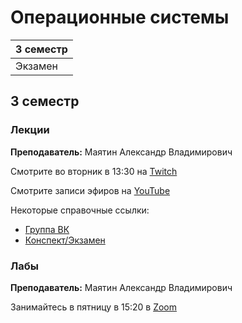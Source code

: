 # Операционные системы

|3 семестр|
|---|
|Экзамен|

## 3 семестр
### Лекции

**Преподаватель:** Маятин Александр Владимирович

Смотрите во вторник в 13:30 на [Twitch](https://www.twitch.tv/mayatin)

Смотрите записи эфиров на [YouTube](https://www.youtube.com/c/alexandermayatin)

Некоторые справочные ссылки:

* [Группа ВК](https://vk.com/mayatin)
* [Конспект/Экзамен](https://docs.google.com/document/d/1ywCeuZLNm8hPLbIRfp_qVuOgFM0a5x0MwR1ST97T6yM/edit)


### Лабы

**Преподаватель:** Маятин Александр Владимирович

Занимайтесь в пятницу в 15:20 в [Zoom](https://us02web.zoom.us/j/8322383175)
